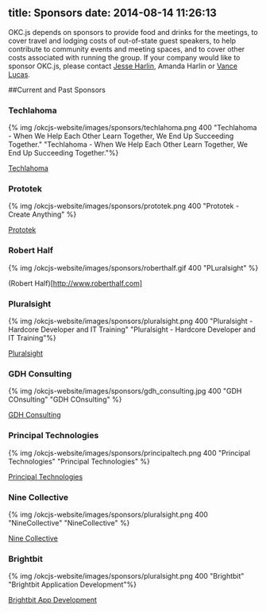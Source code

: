 title: Sponsors
date: 2014-08-14 11:26:13
---

OKC.js depends on sponsors to provide food and drinks for the meetings, to cover travel and lodging costs of out-of-state guest speakers, to help contribute to community events and meeting spaces, and to cover other costs associated with running the group. If your company would like to sponsor OKC.js, please contact [Jesse Harlin](mailto:harlinjesse@gmail.com), Amanda Harlin or [Vance Lucas](mailto:vance@vancelucas.com). 


##Current and Past Sponsors

### Techlahoma
{% img /okcjs-website/images/sponsors/techlahoma.png 400 "Techlahoma - When We Help Each Other Learn Together,
We End Up Succeeding Together." "Techlahoma - When We Help Each Other Learn Together,
We End Up Succeeding Together."%}

[Techlahoma](http://techlahoma.org)

### Prototek
{% img /okcjs-website/images/sponsors/prototek.png 400 "Prototek - Create Anything" %}

[Prototek](http://prototekokc.com)

### Robert Half
{% img /okcjs-website/images/sponsors/roberthalf.gif 400 "PLuralsight" %}

(Robert Half)[http://www.roberthalf.com]

### Pluralsight
{% img /okcjs-website/images/sponsors/pluralsight.png 400 "Pluralsight - Hardcore Developer and IT Training" "Pluralsight - Hardcore Developer and IT Training"%}

[Pluralsight](http:www.pluralsight.com)

### GDH Consulting
{% img /okcjs-website/images/sponsors/gdh_consulting.jpg 400 "GDH COnsulting" "GDH COnsulting" %}

[GDH Consulting](http://www.gdhconsulting.com)
### Principal Technologies
{% img /okcjs-website/images/sponsors/principaltech.png 400 "Principal Technologies" "Principal Technologies" %}

[Principal Technologies](http://www.principaltechnologies.com/)
### Nine Collective
{% img /okcjs-website/images/sponsors/pluralsight.png 400 "NineCollective"  "NineCollective" %}

[Nine Collective](http://www.ninecollective.com/)
### Brightbit
{% img /okcjs-website/images/sponsors/pluralsight.png 400 "Brightbit"  "Brightbit Application Development"%}

[Brightbit App Development](http://www.brightb.it)



